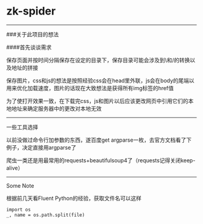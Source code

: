 # zk-spider
-----
###关于此项目的想法

####首先谈谈需求

保存页面并按时间分隔保存在设定的目录下，保存目录可能会涉及到\和/的转换以及地址的拼接

保存图片，css和js的想法是按照经验css会在head里外联，js会在body的尾端以用来优化加载速度，图片的话现在大致想法是获得所有img标签的href值

为了使打开效果一致，在下载完css，js和图片以后应该更改网页中引用它们的本地地址来确定服务器中的更改对本地无效

-----

一些工具选择

以前没做过命令行加参数的东西，遂百度get argparse一枚，去官方文档看了下例子，决定直接用argparse了

爬虫一类还是用最常用的requests+beautifulsoup4了（requests记得关闭keep-alive）


-----
Some Note

根据前几天看Fluent Python的经验，获取文件名可以这样


    import os  
    _, name = os.path.split(file)
